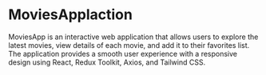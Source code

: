# MoviesApplaction
MoviesApp is an interactive web application that allows users to explore the latest movies, view details of each movie, and add it to their favorites list. The application provides a smooth user experience with a responsive design using React, Redux Toolkit, Axios, and Tailwind CSS.
